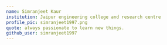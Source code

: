 ```yaml
---
name: Simranjeet Kaur
institution: Jaipur engineering college and research centre
profile_pic: simranjeet1997.png
quote: always passionate to learn new things.
github_user: simranjeet1997
---
```

